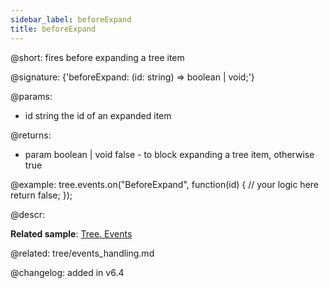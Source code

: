 ```yaml
---
sidebar_label: beforeExpand
title: beforeExpand
---          
```


@short: fires before expanding a tree item

@signature: {'beforeExpand: (id: string) => boolean | void;'}

@params: 
- id    string      the id of an expanded item

@returns:
- param     boolean | void     false - to block expanding  a tree item, otherwise true

@example:
tree.events.on("BeforeExpand", function(id) {
    // your logic here
    return false;
});



@descr:


**Related sample**: [Tree. Events](https://snippet.dhtmlx.com/vux1ye9g)

@related: tree/events_handling.md

@changelog: added in v6.4